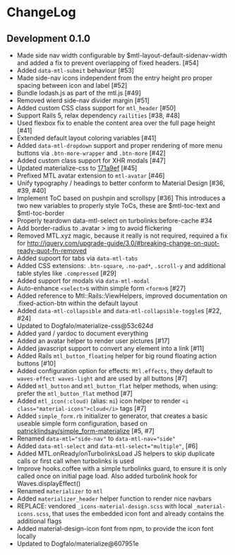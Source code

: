 ChangeLog
=========

Development 0.1.0
------------------

- Made side nav width configurable by $mtl-layout-default-sidenav-width and added
  a fix to prevent overlapping of fixed headers. [#54]
- Added `data-mtl-submit` behaviour [#53]
- Made side-nav icons independent from the entry height pro proper spacing between icon and label [#52]
- Bundle lodash.js as part of the mtl.js [#49]
- Removed wierd side-nav divider margin [#51]
- Added custom CSS class support for `mtl_header` [#50]
- Support Rails 5, relax dependency `railities` [#38, #48]
- Used flexbox fix to enable the content area over the full page height [#41]
- Extended default layout coloring variables [#41]
- Added `data-mtl-dropdown` support and proper rendering of more menu buttons
  via `.btn-more-wrapper` and `.btn-more` [#42]
- Added custom class support for XHR modals [#47]
- Updated materialize-css to [171a9ef](https://github.com/Dogfalo/materialize/commit/171a9ef004b3145864ef975baa4cea8c0c06bf11) [#45]
- Prefixed MTL avatar extension to `mtl-avatar` [#46]
- Unify typography / headings to better conform to Material Design [#36, #39, #40]
- Implement ToC based on pushpin and scrollspy [#36]
  This introduces a two new variables to properly style ToCs,
  these are $mtl-toc-text and $mtl-toc-border
- Properly teardown data-mtl-select on turbolinks:before-cache #34
- Add border-radius to .avatar > img to avoid flickering
- Removed MTL.xyz magic, because it really is not required, required a fix
  for http://jquery.com/upgrade-guide/3.0/#breaking-change-on-quot-ready-quot-fn-removed
- Added supoort for tabs via `data-mtl-tabs`
- Added CSS extensions: `.btn-square`, `.no-pad*`, `.scroll-y` and
  additional table styles like `.compressed` [#29]
- Added support for modals via `data-mtl-modal`
- Auto-enhance `<select>`s within simple form `<form>`s [#27]
- Added reference to Mtl::Rails::ViewHelpers, improved documentation on
  .fixed-action-btn within the default layout
- Added `data-mtl-collapsible` and `data-mtl-collapsible-toggle`s [#22, #24]
- Updated to Dogfalo/materialize-css@53c624d
- Added yard / yardoc to document everything
- Added an avatar helper to render user pictures [#17]
- Added javascript support to convert any element into a link [#11]
- Added Rails `mtl_button_floating` helper for big round floating action buttons [#10]
- Added configuration option for effects: `Mtl.effects`, they default to
  `waves-effect waves-light` and are used by all buttons [#7]
- Added `mtl_button` and `mtl_button_flat` helper methods, when using: prefer
  the `mtl_button_flat` method [#7]
- Added `mtl_icon(:cloud)` (alias: `mi`) icon helper to render
  `<i class="material-icons">cloud</i>` tags [#7]
- Added `simple_form.rb` initializer to generator, that creates a basic useable
  simple form configuration, based on
  [patricklindsay/simple_form-materialize](https://github.com/patricklindsay/simple_form-materialize)
  [#5, #7]
- Renamed `data-mtl="side-nav"` to `data-mtl-nav="side"`
- Added `data-mtl-select` and `data-mtl-select="multiple"`, [#6]
- Added MTL.onReady/onTurbolinksLoad JS helpers to skip duplicate calls
  or first call when turbolinks is used
- Improve hooks.coffee with a simple turbolinks guard, to ensure it
  is only called once on initial page load. Also added turbolink hook
  for Waves.displayEffect()
- Renamed `materializer` to `mtl`
- Added `materializer_header` helper function to render nice navbars
- REPLACE: vendored `_icons-material-design.scss` with local `_material-icons.scss`,
  that uses the embedded icon font and already contains the additional flags
- Added material-design-icon font from npm, to provide the icon font locally
- Updated to Dogfalo/materialize@607951e
